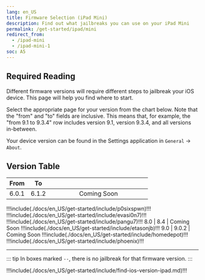 ```yaml
---
lang: en_US
title: Firmware Selection (iPad Mini)
description: Find out what jailbreaks you can use on your iPad Mini
permalink: /get-started/ipad/mini
redirect_from:
  - /ipad-mini
  - /ipad-mini-1
soc: A5
---
```


## Required Reading

Different firmware versions will require different steps to jailbreak your iOS device. This page will help you find where to start.

Select the appropriate page for your version from the chart below. Note that the "from" and "to" fields are inclusive. This means that, for example, the "from 9.1 to 9.3.4" row includes version 9.1, version 9.3.4, and all versions in-between.

Your device version can be found in the Settings application in `General` -> `About`.

## Version Table

From   | To     | <colgroup><col style="width:15%;"><col style="width:15%;"><col style="width:70%;"></colgroup>
:-:    | :-:    | :-:
6.0.1  | 6.1.2  | Coming Soon
!!!include(./docs/en_US/get-started/include/p0sixspwn)!!!
!!!include(./docs/en_US/get-started/include/evasi0n7)!!!
!!!include(./docs/en_US/get-started/include/pangu7)!!!
8.0    | 8.4    | Coming Soon
!!!include(./docs/en_US/get-started/include/etasonjb)!!!
9.0    | 9.0.2  | Coming Soon
!!!include(./docs/en_US/get-started/include/homedepot)!!!
!!!include(./docs/en_US/get-started/include/phoenix)!!!

---

::: tip
In boxes marked `--`, there is no jailbreak for that firmware version.
:::

!!!include(./docs/en_US/get-started/include/find-ios-version-ipad.md)!!!
